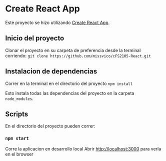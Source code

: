 # Create React App

Este proyecto se hizo utilizando [Create React App](https://github.com/facebook/create-react-app).

## Inicio del proyecto

Clonar el proyecto en su carpeta de preferencia desde la terminal corriendo:
`git clone https://github.com/missvico/cFS2105-React.git`

## Instalacion de dependencias

Correr en la terminal en el directorio del proyecto 
`npm install`

Esto instala todas las dependencias del proyecto en la carpeta `node_modules`. 
## Scripts

En el directorio del proyecto pueden correr: 
### `npm start`

Corre la aplicacion en desarrollo local
Abrir [http://localhost:3000](http://localhost:3000) para verla en el browser


